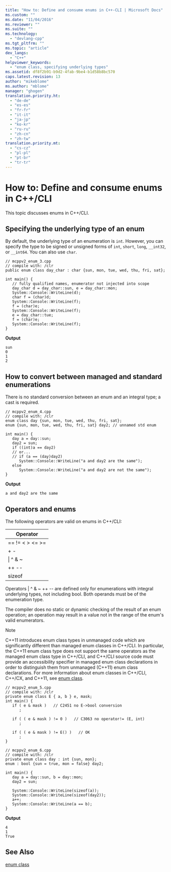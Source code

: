 ```yaml
---
title: "How to: Define and consume enums in C++-CLI | Microsoft Docs"
ms.custom: ""
ms.date: "11/04/2016"
ms.reviewer: ""
ms.suite: ""
ms.technology: 
  - "devlang-cpp"
ms.tgt_pltfrm: ""
ms.topic: "article"
dev_langs: 
  - "C++"
helpviewer_keywords: 
  - "enum class, specifying underlying types"
ms.assetid: df8f2b91-b9d2-4fab-9be4-b1d58b8bc570
caps.latest.revision: 13
author: "mikeblome"
ms.author: "mblome"
manager: "ghogen"
translation.priority.ht: 
  - "de-de"
  - "es-es"
  - "fr-fr"
  - "it-it"
  - "ja-jp"
  - "ko-kr"
  - "ru-ru"
  - "zh-cn"
  - "zh-tw"
translation.priority.mt: 
  - "cs-cz"
  - "pl-pl"
  - "pt-br"
  - "tr-tr"
---
```

# How to: Define and consume enums in C++/CLI
This topic discusses enums in C++/CLI.  
  
## Specifying the underlying type of an enum  
 By default, the underlying type of an enumeration is `int`.  However, you can specify the type to be signed or unsigned forms of `int`, `short`, `long`, `__int32`, or `__int64`.  You can also use `char`.  
  
```  
// mcppv2_enum_3.cpp  
// compile with: /clr  
public enum class day_char : char {sun, mon, tue, wed, thu, fri, sat};  
  
int main() {  
   // fully qualified names, enumerator not injected into scope  
   day_char d = day_char::sun, e = day_char::mon;  
   System::Console::WriteLine(d);  
   char f = (char)d;  
   System::Console::WriteLine(f);  
   f = (char)e;  
   System::Console::WriteLine(f);  
   e = day_char::tue;  
   f = (char)e;  
   System::Console::WriteLine(f);  
}  
```  
  
 **Output**  
  
```Output  
sun  
0  
1  
2  
```  
  
## How to convert between managed and standard enumerations  
 There is no standard conversion between an enum and an integral type; a cast is required.  
  
```  
// mcppv2_enum_4.cpp  
// compile with: /clr  
enum class day {sun, mon, tue, wed, thu, fri, sat};  
enum {sun, mon, tue, wed, thu, fri, sat} day2; // unnamed std enum  
  
int main() {  
   day a = day::sun;  
   day2 = sun;  
   if ((int)a == day2)  
   // or...  
   // if (a == (day)day2)  
      System::Console::WriteLine("a and day2 are the same");  
   else  
      System::Console::WriteLine("a and day2 are not the same");  
}  
```  
  
 **Output**  
  
```Output  
a and day2 are the same  
```  
  
## Operators and enums  
 The following operators are valid on enums in C++/CLI:  
  
|Operator|  
|--------------|  
|== != \< > \<= >=|  
|+ -|  
|&#124; ^ & ~|  
|++ --|  
|sizeof|  
  
 Operators &#124; ^ & ~ ++ -- are defined only for enumerations with integral underlying types, not including bool.  Both operands must be of the enumeration type.  
  
 The compiler does no static or dynamic checking of the result of an enum operation; an operation may result in a value not in the range of the enum's valid enumerators.  
  
> [!NOTE]
>  C++11 introduces enum class types in unmanaged code which are significantly different than managed enum classes in C++/CLI. In particular, the C++11 enum class type does not support the same operators as the managed enum class type in C++/CLI, and C++/CLI source code must provide an accessibility specifier in managed enum class declarations in order to distinguish them from unmanaged (C++11) enum class declarations. For more information about enum classes in C++/CLI, C++/CX, and C++11, see [enum class](../windows/enum-class-cpp-component-extensions.md).  
  
```  
// mcppv2_enum_5.cpp  
// compile with: /clr  
private enum class E { a, b } e, mask;  
int main() {  
   if ( e & mask )   // C2451 no E->bool conversion  
      ;  
  
   if ( ( e & mask ) != 0 )   // C3063 no operator!= (E, int)  
      ;  
  
   if ( ( e & mask ) != E() )   // OK  
      ;  
}  
```  
  
```  
// mcppv2_enum_6.cpp  
// compile with: /clr  
private enum class day : int {sun, mon};  
enum : bool {sun = true, mon = false} day2;  
  
int main() {  
   day a = day::sun, b = day::mon;  
   day2 = sun;  
  
   System::Console::WriteLine(sizeof(a));  
   System::Console::WriteLine(sizeof(day2));  
   a++;  
   System::Console::WriteLine(a == b);  
}  
```  
  
 **Output**  
  
```Output  
4  
1  
True  
```  
  
## See Also  
 [enum class](../windows/enum-class-cpp-component-extensions.md)